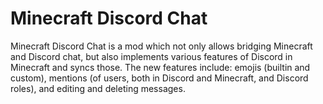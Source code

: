 # Minecraft Discord Chat

Minecraft Discord Chat is a mod which not only allows bridging Minecraft and Discord chat, but also implements various features of Discord in Minecraft and syncs those. The new features include: emojis (builtin and custom), mentions (of users, both in Discord and Minecraft, and Discord roles), and editing and deleting messages.
